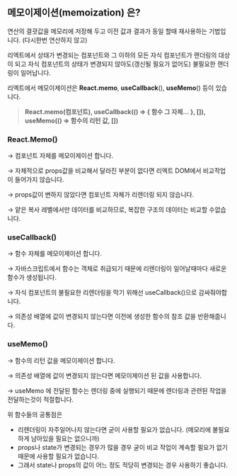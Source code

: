 ## 메모이제이션(memoization) 은?

연산의 결괏값을 메모리에 저장해 두고 이전 값과 결과가 동일 할때 재사용하는 기법입니다. (다시한번 연산하지 않고)

리엑트에서 상태가 변경되는 컴포넌트와 그 이하의 모든 자식 컴포넌트가 랜더링의 대상이 되고 자식 컴포넌트의 상태가 변경되지 않아도(갱신될 필요가 없어도) 불필요한 랜더링이 일어납니다.

리엑트에서 메모이제이션은 **React.memo**, **useCallback**(), **useMemo**() 등이 있습니다.

> **React.memo(컴포넌트), 
useCallback(() => { 함수 그 자체... }, []), 
useMemo(() => 함수의 리턴 값, [])**
> 

### React.Memo()

→ 컴포넌트 자체를 메모이제이션 합니다.

→ 자체적으로 props값을 비교해서 달라진 부분이 없다면 리엑트 DOM에서 비교작업이 들어가지 않습니다.

→ props값이 변하지 않았다면 컴포넌트 자체가 리렌더링 되지 않습니다.

→ 얕은 복사 레벨에서만 데이터를 비교하므로, 복잡한 구조의 데이터는 비교할 수없습니다.

### useCallback()

→ 함수 자체를 메모이제이션 합니다.

→ 자바스크립트에서 함수는 객체로 취급되기 때문에 리렌더링이 일어날때마다 새로운 함수가 생성됩니다.

→ 자식 컴포넌트의 불필요한 리렌더링을 막기 위해선 useCallback()으로 감싸줘야합니다.

→ 의존성 배열에 값이 변경되지 않는다면 이전에 생성한 함수의 참조 값을 반환해줍니다.

### useMemo()

→ 함수의 리턴 값을 메모이제이션 합니다.

→ 의존성 배열에 값이 변경되지 않는다면 메모이제이션 된 값을 사용합니다.

→ useMemo 에 전달된 함수는 렌더링 중에 실행되기 때문에 렌더링과 관련된 작업을 전달하는것이 적절합니다.

위 함수들의 공통점은 

- 리렌더링이 자주일어나지 않는다면 굳이 사용할 필요가 없습니다. (메모리에 불필요하게 남아있을 필요는 없으니까)
- props나 state가 변경되는 경우가 많을 경우 굳이 비교 작업이 계속할 필요가 없기 때문에 사용할 필요가 없습니다.
- 그래서 state나 props의 값이 어느 정도 적당히 변경되는 경우 사용하기 좋습니다.
